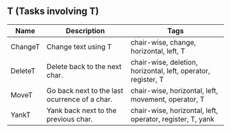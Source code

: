 ## T (Tasks involving T)
| Name | Description | Tags
| --- | -------- | -------- |
|ChangeT | Change text using T | chair-wise, change, horizontal, left, T |
|DeleteT | Delete back to the next char. | chair-wise, deletion, horizontal, left, operator, register, T |
|MoveT | Go back next to the last ocurrence of a char. | chair-wise, horizontal, left, movement, operator, T |
|YankT | Yank back next to the previous char. | chair-wise, horizontal, left, operator, register, T, yank |